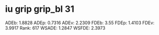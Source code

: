 # iu grip grip_bl 31

ADEb: 1.8828
ADEp: 0.7316
ADEv: 2.2309
FDEb: 3.55
FDEp: 1.4103
FDEv: 3.9917
Rank: 617
WSADE: 1.2847
WSFDE: 2.3973